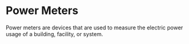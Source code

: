 # Power Meters

Power meters are devices that are used to measure the electric power usage of a building, facility, or system.